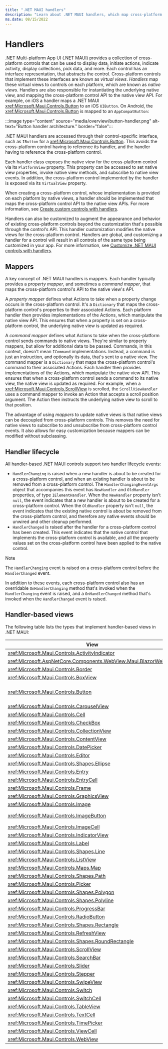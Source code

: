 ```yaml
---
title: ".NET MAUI handlers"
description: "Learn about .NET MAUI handlers, which map cross-platform controls to performant native controls on each platform."
ms.date: 08/15/2022
---
```


# Handlers

.NET Multi-platform App UI (.NET MAUI) provides a collection of cross-platform controls that can be used to display data, initiate actions, indicate activity, display collections, pick data, and more. Each control has an interface representation, that abstracts the control. Cross-platform controls that implement these interfaces are known as *virtual views*. *Handlers* map these virtual views to controls on each platform, which are known as *native views*. Handlers are also responsible for instantiating the underlying native view, and mapping the cross-platform control API to the native view API. For example, on iOS a handler maps a .NET MAUI <xref:Microsoft.Maui.Controls.Button> to an iOS `UIButton`. On Android, the <xref:Microsoft.Maui.Controls.Button> is mapped to an `AppCompatButton`:

:::image type="content" source="media/overview/button-handler.png" alt-text="Button handler architecture." border="false":::

.NET MAUI handlers are accessed through their control-specific interface, such as `IButton` for a <xref:Microsoft.Maui.Controls.Button>. This avoids the cross-platform control having to reference its handler, and the handler having to reference the cross-platform control.

Each handler class exposes the native view for the cross-platform control via its `PlatformView` property. This property can be accessed to set native view properties, invoke native view methods, and subscribe to native view events. In addition, the cross-platform control implemented by the handler is exposed via its `VirtualView` property.

When creating a cross-platform control, whose implementation is provided on each platform by native views, a handler should be implemented that maps the cross-platform control API to the native view APIs. For more information, see [Create custom controls with handlers](create.md).

Handlers can also be customized to augment the appearance and behavior of existing cross-platform controls beyond the customization that's possible through the control's API. This handler customization modifies the native views for the cross-platform control. Handlers are global, and customizing a handler for a control will result in all controls of the same type being customized in your app. For more information, see [Customize .NET MAUI controls with handlers](customize.md).

## Mappers

A key concept of .NET MAUI handlers is mappers. Each handler typically provides a *property mapper*, and sometimes a *command mapper*, that maps the cross-platform control's API to the native view's API.

A *property mapper* defines what Actions to take when a property change occurs in the cross-platform control. It's a `Dictionary` that maps the cross-platform control's properties to their associated Actions. Each platform handler then provides implementations of the Actions, which manipulate the native view API. This ensures that when a property is set on a cross-platform control, the underlying native view is updated as required.

A *command mapper* defines what Actions to take when the cross-platform control sends commands to native views. They're similar to property mappers, but allow for additional data to be passed. Commands, in this context, doesn't mean `ICommand` implementations. Instead, a command is just an instruction, and optionally its data, that's sent to a native view. The command mapper is a `Dictionary` that maps the cross-platform control's command to their associated Actions. Each handler then provides implementations of the Actions, which manipulate the native view API. This ensures that when a cross-platform control sends a command to its native view, the native view is updated as required. For example, when a <xref:Microsoft.Maui.Controls.ScrollView> is scrolled, the `ScrollViewHandler` uses a command mapper to invoke an Action that accepts a scroll position argument. The Action then instructs the underlying native view to scroll to that position.

The advantage of using *mappers* to update native views is that native views can be decoupled from cross-platform controls. This removes the need for native views to subscribe to and unsubscribe from cross-platform control events. It also allows for easy customization because mappers can be modified without subclassing.

## Handler lifecycle

All handler-based .NET MAUI controls support two handler lifecycle events:

- `HandlerChanging` is raised when a new handler is about to be created for a cross-platform control, and when an existing handler is about to be removed from a cross-platform control. The `HandlerChangingEventArgs` object that accompanies this event has `NewHandler` and `OldHandler` properties, of type `IElementHandler`. When the `NewHandler` property isn't `null`, the event indicates that a new handler is about to be created for a cross-platform control. When the `OldHandler` property isn't `null`, the event indicates that the existing native control is about be removed from the cross-platform control, and therefore any native events should be unwired and other cleanup performed.
- `HandlerChanged` is raised after the handler for a cross-platform control has been created. This event indicates that the native control that implements the cross-platform control is available, and all the property values set on the cross-platform control have been applied to the native control.

> [!NOTE]
> The `HandlerChanging` event is raised on a cross-platform control before the `HandlerChanged` event.

In addition to these events, each cross-platform control also has an overridable `OnHandlerChanging` method that's invoked when the `HandlerChanging` event is raised, and a `OnHandlerChanged` method that's invoked when the `HandlerChanged` event is raised.

## Handler-based views

The following table lists the types that implement handler-based views in .NET MAUI:

| View | Interface | Handler | Property Mapper | Command Mapper |
| -- | -- | -- | -- | -- |
| <xref:Microsoft.Maui.Controls.ActivityIndicator> | <xref:Microsoft.Maui.IActivityIndicator> | <xref:Microsoft.Maui.Handlers.ActivityIndicatorHandler> | <xref:Microsoft.Maui.Handlers.ActivityIndicatorHandler.Mapper> | <xref:Microsoft.Maui.Handlers.ActivityIndicatorHandler.CommandMapper> |
| <xref:Microsoft.AspNetCore.Components.WebView.Maui.BlazorWebView> | <xref:Microsoft.AspNetCore.Components.WebView.Maui.IBlazorWebView> | <xref:Microsoft.AspNetCore.Components.WebView.Maui.BlazorWebViewHandler> | <xref:Microsoft.AspNetCore.Components.WebView.Maui.BlazorWebViewHandler.BlazorWebViewMapper> | |
| <xref:Microsoft.Maui.Controls.Border> | <xref:Microsoft.Maui.IBorderView> | <xref:Microsoft.Maui.Handlers.BorderHandler> | <xref:Microsoft.Maui.Handlers.BorderHandler.Mapper> | <xref:Microsoft.Maui.Handlers.BorderHandler.CommandMapper> |
| <xref:Microsoft.Maui.Controls.BoxView> | <xref:Microsoft.Maui.IShapeView>, <xref:Microsoft.Maui.IShape> | <xref:Microsoft.Maui.Handlers.ShapeViewHandler> | <xref:Microsoft.Maui.Handlers.ShapeViewHandler.Mapper> | <xref:Microsoft.Maui.Handlers.ShapeViewHandler.CommandMapper> |
| <xref:Microsoft.Maui.Controls.Button> | <xref:Microsoft.Maui.IButton> | <xref:Microsoft.Maui.Handlers.ButtonHandler> | <xref:Microsoft.Maui.Handlers.ButtonHandler.ImageButtonMapper>, <xref:Microsoft.Maui.Handlers.ButtonHandler.TextButtonMapper>, <xref:Microsoft.Maui.Handlers.ButtonHandler.Mapper> | <xref:Microsoft.Maui.Handlers.ButtonHandler.CommandMapper> |
| <xref:Microsoft.Maui.Controls.CarouselView> | | <xref:Microsoft.Maui.Controls.Handlers.Items.CarouselViewHandler> | <xref:Microsoft.Maui.Controls.Handlers.Items.CarouselViewHandler.Mapper> | |
| <xref:Microsoft.Maui.Controls.Cell> | | `CellRenderer` | `Mapper` | `CommandMapper` |
| <xref:Microsoft.Maui.Controls.CheckBox> | <xref:Microsoft.Maui.ICheckBox> | <xref:Microsoft.Maui.Handlers.CheckBoxHandler> | <xref:Microsoft.Maui.Handlers.CheckBoxHandler.Mapper> | <xref:Microsoft.Maui.Handlers.CheckBoxHandler.CommandMapper> |
| <xref:Microsoft.Maui.Controls.CollectionView> |  | <xref:Microsoft.Maui.Controls.Handlers.Items.CollectionViewHandler> | <<xref:Microsoft.Maui.Controls.Handlers.Items.CollectionViewHandler.Mapper> | |
| <xref:Microsoft.Maui.Controls.ContentView> | <xref:Microsoft.Maui.IContentView> | <xref:Microsoft.Maui.Handlers.ContentViewHandler> | <xref:Microsoft.Maui.Handlers.ContentViewHandler.Mapper> | <xref:Microsoft.Maui.Handlers.ContentViewHandler.CommandMapper> |
| <xref:Microsoft.Maui.Controls.DatePicker> | <xref:Microsoft.Maui.IDatePicker> | <xref:Microsoft.Maui.Handlers.DatePickerHandler> | <xref:Microsoft.Maui.Handlers.DatePickerHandler.Mapper> | <xref:Microsoft.Maui.Handlers.DatePickerHandler.CommandMapper> |
| <xref:Microsoft.Maui.Controls.Editor> | <xref:Microsoft.Maui.IEditor> | <xref:Microsoft.Maui.Handlers.EditorHandler> | <xref:Microsoft.Maui.Handlers.EditorHandler.Mapper> | <xref:Microsoft.Maui.Handlers.EditorHandler.CommandMapper> |
| <xref:Microsoft.Maui.Controls.Shapes.Ellipse> | | <xref:Microsoft.Maui.Handlers.ShapeViewHandler> | <xref:Microsoft.Maui.Handlers.ShapeViewHandler.Mapper> | <xref:Microsoft.Maui.Handlers.ShapeViewHandler.CommandMapper> |
| <xref:Microsoft.Maui.Controls.Entry> | <xref:Microsoft.Maui.IEntry> | <xref:Microsoft.Maui.Handlers.EntryHandler> | <xref:Microsoft.Maui.Handlers.EntryHandler.Mapper> | <xref:Microsoft.Maui.Handlers.EntryHandler.CommandMapper> |
| <xref:Microsoft.Maui.Controls.EntryCell> | | `EntryCellRenderer` | `Mapper` | `CommandMapper` |
| <xref:Microsoft.Maui.Controls.Frame> | | `FrameRenderer` | `Mapper` | `CommandMapper` |
| <xref:Microsoft.Maui.Controls.GraphicsView> | <xref:Microsoft.Maui.IGraphicsView> | <xref:Microsoft.Maui.Handlers.GraphicsViewHandler> | <xref:Microsoft.Maui.Handlers.GraphicsViewHandler.Mapper> | <xref:Microsoft.Maui.Handlers.GraphicsViewHandler.CommandMapper> |
| <xref:Microsoft.Maui.Controls.Image> | <xref:Microsoft.Maui.IImage> | <xref:Microsoft.Maui.Handlers.ImageHandler> | <xref:Microsoft.Maui.Handlers.ImageHandler.Mapper> | <xref:Microsoft.Maui.Handlers.ImageHandler.CommandMapper> |
| <xref:Microsoft.Maui.Controls.ImageButton> | <xref:Microsoft.Maui.IImageButton> | <xref:Microsoft.Maui.Handlers.ImageButtonHandler> | <xref:Microsoft.Maui.Handlers.ImageButtonHandler.ImageMapper>, <xref:Microsoft.Maui.Handlers.ImageButtonHandler.Mapper> | |
| <xref:Microsoft.Maui.Controls.ImageCell> | | `ImageCellRenderer` | `Mapper` | `CommandMapper` |
| <xref:Microsoft.Maui.Controls.IndicatorView> | <xref:Microsoft.Maui.IIndicatorView> | <xref:Microsoft.Maui.Handlers.IndicatorViewHandler> | <xref:Microsoft.Maui.Handlers.IndicatorViewHandler.Mapper> | <xref:Microsoft.Maui.Handlers.IndicatorViewHandler.CommandMapper> |
| <xref:Microsoft.Maui.Controls.Label> | <xref:Microsoft.Maui.ILabel> | <xref:Microsoft.Maui.Handlers.LabelHandler> | <xref:Microsoft.Maui.Handlers.LabelHandler.Mapper> | <xref:Microsoft.Maui.Handlers.LabelHandler.CommandMapper> |
| <xref:Microsoft.Maui.Controls.Shapes.Line> | | <xref:Microsoft.Maui.Controls.Handlers.LineHandler> | `Mapper` | |
| <xref:Microsoft.Maui.Controls.ListView> | | `ListViewRenderer` | `Mapper` | `CommandMapper` |
| <xref:Microsoft.Maui.Controls.Maps.Map> | <xref:Microsoft.Maui.Maps.IMap> | <xref:Microsoft.Maui.Maps.Handlers.MapHandler> | <xref:Microsoft.Maui.Maps.Handlers.MapHandler.Mapper> | <xref:Microsoft.Maui.Maps.Handlers.MapHandler.CommandMapper> |
| <xref:Microsoft.Maui.Controls.Shapes.Path> | | <xref:Microsoft.Maui.Controls.Handlers.PathHandler> | `Mapper` | |
| <xref:Microsoft.Maui.Controls.Picker> | <xref:Microsoft.Maui.IPicker> | <xref:Microsoft.Maui.Handlers.PickerHandler> | <xref:Microsoft.Maui.Handlers.PickerHandler.Mapper> | <xref:Microsoft.Maui.Handlers.PickerHandler.CommandMapper> |
| <xref:Microsoft.Maui.Controls.Shapes.Polygon> | | <xref:Microsoft.Maui.Controls.Handlers.PolygonHandler> | `Mapper` | |
| <xref:Microsoft.Maui.Controls.Shapes.Polyline> | | <xref:Microsoft.Maui.Controls.Handlers.PolylineHandler> | `Mapper` | |
| <xref:Microsoft.Maui.Controls.ProgressBar> | <xref:Microsoft.Maui.IProgress> | <xref:Microsoft.Maui.Handlers.ProgressBarHandler> | <xref:Microsoft.Maui.Handlers.ProgressBarHandler.Mapper> | <xref:Microsoft.Maui.Handlers.ProgressBarHandler.CommandMapper> |
| <xref:Microsoft.Maui.Controls.RadioButton> | <xref:Microsoft.Maui.IRadioButton> | <xref:Microsoft.Maui.Handlers.RadioButtonHandler> | <xref:Microsoft.Maui.Handlers.RadioButtonHandler.Mapper> | <xref:Microsoft.Maui.Handlers.RadioButtonHandler.CommandMapper> |
| <xref:Microsoft.Maui.Controls.Shapes.Rectangle> | | <xref:Microsoft.Maui.Controls.Handlers.RectangleHandler> | `Mapper` | |
| <xref:Microsoft.Maui.Controls.RefreshView> | <xref:Microsoft.Maui.IRefreshView> | <xref:Microsoft.Maui.Handlers.RefreshViewHandler> | <xref:Microsoft.Maui.Handlers.RefreshViewHandler.Mapper> | <xref:Microsoft.Maui.Handlers.RefreshViewHandler.CommandMapper> |
| <xref:Microsoft.Maui.Controls.Shapes.RoundRectangle> | | <xref:Microsoft.Maui.Controls.Handlers.RoundRectangleHandler> | `Mapper` | |
| <xref:Microsoft.Maui.Controls.ScrollView> | <xref:Microsoft.Maui.IScrollView> | <xref:Microsoft.Maui.Handlers.ScrollViewHandler> | <xref:Microsoft.Maui.Handlers.ScrollViewHandler.Mapper> | <xref:Microsoft.Maui.Handlers.ScrollViewHandler.CommandMapper> |
| <xref:Microsoft.Maui.Controls.SearchBar> | <xref:Microsoft.Maui.ISearchBar> | <xref:Microsoft.Maui.Handlers.SearchBarHandler> | <xref:Microsoft.Maui.Handlers.SearchBarHandler.Mapper> | <xref:Microsoft.Maui.Handlers.SearchBarHandler.CommandMapper> |
| <xref:Microsoft.Maui.Controls.Slider> | <xref:Microsoft.Maui.ISlider> | <xref:Microsoft.Maui.Handlers.SliderHandler> | <xref:Microsoft.Maui.Handlers.SliderHandler.Mapper> | <xref:Microsoft.Maui.Handlers.SliderHandler.CommandMapper> |
| <xref:Microsoft.Maui.Controls.Stepper> | <xref:Microsoft.Maui.IStepper> | <xref:Microsoft.Maui.Handlers.StepperHandler> | <xref:Microsoft.Maui.Handlers.StepperHandler.Mapper> | <xref:Microsoft.Maui.Handlers.StepperHandler.CommandMapper> |
| <xref:Microsoft.Maui.Controls.SwipeView> | <xref:Microsoft.Maui.ISwipeView> | <xref:Microsoft.Maui.Handlers.SwipeViewHandler> | <xref:Microsoft.Maui.Handlers.SwipeViewHandler.Mapper> | <xref:Microsoft.Maui.Handlers.SwipeViewHandler.CommandMapper> |
| <xref:Microsoft.Maui.Controls.Switch> | <xref:Microsoft.Maui.ISwitch> | <xref:Microsoft.Maui.Handlers.SwitchHandler> | <xref:Microsoft.Maui.Handlers.SwitchHandler.Mapper> | <xref:Microsoft.Maui.Handlers.SwitchHandler.CommandMapper> |
| <xref:Microsoft.Maui.Controls.SwitchCell> | | `SwitchCellRenderer` | `Mapper` | `CommandMapper` |
| <xref:Microsoft.Maui.Controls.TableView> | | `TableViewRenderer` | `Mapper` | `CommandMapper` |
| <xref:Microsoft.Maui.Controls.TextCell> | | `TextCellRenderer` | `Mapper` | `CommandMapper` |
| <xref:Microsoft.Maui.Controls.TimePicker> | <xref:Microsoft.Maui.ITimePicker> | <xref:Microsoft.Maui.Handlers.TimePickerHandler> | <xref:Microsoft.Maui.Handlers.TimePickerHandler.Mapper> | <xref:Microsoft.Maui.Handlers.TimePickerHandler.CommandMapper> |
| <xref:Microsoft.Maui.Controls.ViewCell> | | `ViewCellRenderer` | `Mapper` | `CommandMapper` |
| <xref:Microsoft.Maui.Controls.WebView> | <xref:Microsoft.Maui.IWebView> | <xref:Microsoft.Maui.Handlers.WebViewHandler> | <xref:Microsoft.Maui.Handlers.WebViewHandler.Mapper> | <xref:Microsoft.Maui.Handlers.WebViewHandler.CommandMapper> |
